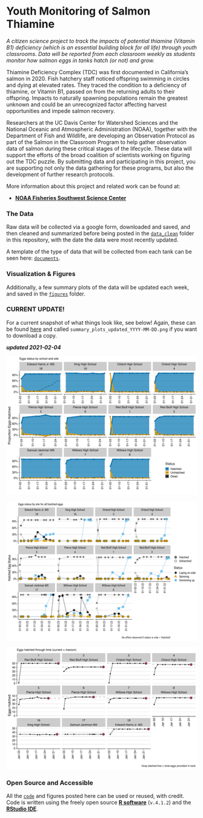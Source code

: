 # Youth Monitoring of Salmon Thiamine

*A citizen science project to track the impacts of potential thiamine (Vitamin B1) deficiency (which is an essential building block for all life) through youth classrooms. Data will be reported from each classroom weekly as students monitor how salmon eggs in tanks hatch (or not) and grow.*

Thiamine Deficiency Complex (TDC) was first documented in California’s salmon in 2020. Fish hatchery staff noticed offspring swimming in circles and dying at elevated rates.
They traced the condition to a deficiency of thiamine, or Vitamin B1, passed on from the returning adults to their offspring.
Impacts to naturally spawning populations remain the greatest unknown and could be an unrecognized factor affecting harvest opportunities and impede salmon recovery.

Researchers at the UC Davis Center for Watershed Sciences and the National Oceanic and Atmospheric Administration (NOAA), together with the Department of Fish and Wildlife, are developing an Observation Protocol as part of the Salmon in the Classroom Program to help gather observation data of salmon during these critical stages of the lifecycle. These data will support the efforts of the broad coalition of scientists working on figuring out the TDC puzzle. By submitting data and participating in this project, you are supporting not only the data gathering for these programs, but also the development of further research protocols.

More information about this project and related work can be found at:

 - [**NOAA Fisheries Southwest Science Center**](https://www.fisheries.noaa.gov/west-coast/science-data/monitoring-thiamine-deficiency-california-salmon)

### The Data

Raw data will be collected via a google form, downloaded and saved, and then cleaned and summarized before being posted in the [`data_clean`](data_clean/) folder in this repository, with the date the data were most recently updated.

A template of the type of data that will be collected from each tank can be seen here: [`documents`](documents/thiamine_salmon_egg_tracking_template.pdf).

### Visualization & Figures

Additionally, a few summary plots of the data will be updated each week, and saved in the [`figures`](figures/) folder.

### CURRENT UPDATE! 

For a current snapshot of what things look like, see below! Again, these can be found [here](figures/) and called `summary_plots_updated_YYYY-MM-DD.png`  if you want to download a copy. 

__*updated 2021-02-04*__


![](figures/summary_2022_eggs_hatched_updated_2022-02-04.png)

![](figures/summary_2022_egg_status_hatched_updated_2022-02-04.png)

![](figures/summary_2022_eggs_hatched_over_time_updated_2022-02-04.png)

### Open Source and Accessible

All the [`code`](code/) and figures posted here can be used or reused, with credit. Code is written using the freely open source [**R software**](https://cran.r-project.org) (`v.4.1.2`) and the [**RStudio IDE**](https://www.rstudio.com/products/rstudio/download/).


